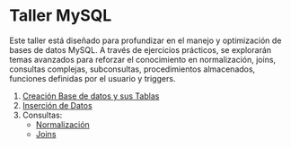 # Taller MySQL
Este taller está diseñado para profundizar en el manejo y optimización de bases de datos MySQL.
A través de ejercicios prácticos, se explorarán temas avanzados para reforzar el conocimiento en
normalización, joins, consultas complejas, subconsultas, procedimientos almacenados, funciones
definidas por el usuario y triggers.

1. [Creación Base de datos y sus Tablas](MYSQL/db.sql)
3. [Inserción de Datos](MYSQL/insert.sql)
2. Consultas: 
    - [Normalización](MYSQL/CONSULTAS/normalizacion.sql)
    - [Joins](MYSQL/CONSULTAS/joins.sql)